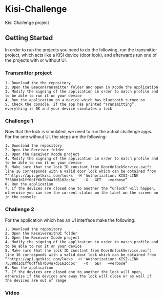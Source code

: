 # Kisi-Challenge
Kisi Challenge project


## Getting Started

In order to run the projects you need to do the following, run the transmitter project, which acts like a KISI device (door look), and afterwards run one of the projects with or without UI.

### Transmitter project

```
1. Download the the repository
2. Open the BeaconTransmitter folder and open in Xcode the application
3. Modify the signing of the application in order to match profile and to be able to run it on your device
4. Run the application on a device which has bluetooth turned on
5. Check the console, if the app has printed “Transmitting”, everything is OK and your device simulates a lock
```

### Challenge 1

Now that the lock is simulated, we need to run the actual challenge apps. For the one without UI, the steps are the following:

```
1. Download the repository
2. Open the Receiver folder
3. Open the Receiver Xcode project
4. Modify the signing of the application in order to match profile and to be able to run it on your device
5. Make sure that the lock ID constant from DoorUnlockService.swift  line 16 corresponds with a valid door lock which can be obtained from “'https://api.getkisi.com/locks' -H 'Authorization: KISI-LINK 75388d1d1ff0dff6b7b04a7d5162cc6c'   -X   GET   —verbose”
6. Run the application
7. If the devices are closed one to another the “unlock” will happen, otherwise you can see the current status on the label on the screen on in the console

```
### Challenge 2

For the application which has an UI interface make the following:

```
1. Download the repository
2. Open the ReceiverWithUI folder
3. Open the Receiver Xcode project
4. Modify the signing of the application in order to match profile and to be able to run it on your device
5. Make sure that the lock ID constant from DoorUnlockService.swift  line 16 corresponds with a valid door lock which can be obtained from “'https://api.getkisi.com/locks' -H 'Authorization: KISI-LINK 75388d1d1ff0dff6b7b04a7d5162cc6c'   -X   GET   —verbose”
6. Run the application
7. If the devices are closed one to another the lock will open, otherwise if the devices are away the lock will close or as well if the devices are out of range

```

### Video
